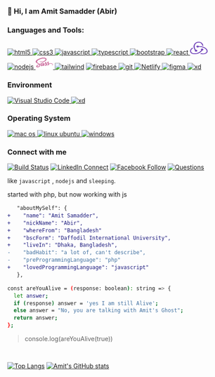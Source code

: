 ### 💎 Hi, I am Amit Samadder (Abir)

<!-- ##### I ❤️ to work with JavaScript, TypeScript, ReactJS, NextJS, ReduxJS, ContextAPI 
##### I ❤️ to use mac OS, Linux (ubuntu) OS, Windows OS 
##### I ❤️ the tools to development are WebStorm, vscode, postman, chrome -->

### Languages and Tools:
[<img src="https://upload.wikimedia.org/wikipedia/commons/8/82/Devicon-html5-plain.svg" alt="html5" width="40" height="30"/> ](https://www.w3.org/html) 
[<img src="https://upload.wikimedia.org/wikipedia/commons/7/70/Devicon-css3-plain.svg" alt="css3" width="40" height="30"/> ](https://www.w3schools.com/css) 
[<img src="https://upload.wikimedia.org/wikipedia/commons/9/99/Unofficial_JavaScript_logo_2.svg" alt="javascript" width="40" height="30"/> ](https://developer.mozilla.org/en-US/docs/Web/JavaScript) 
[<img src="https://upload.wikimedia.org/wikipedia/commons/4/4c/Typescript_logo_2020.svg" alt="typescript" width="40" height="30"/> ](https://www.typescriptlang.org/) 
[<img src="https://upload.wikimedia.org/wikipedia/commons/b/b2/Bootstrap_logo.svg" alt="bootstrap" width="40" height="30"/> ](https://getbootstrap.com/) 
[<img src="https://upload.wikimedia.org/wikipedia/commons/4/47/React.svg" alt="react" width="40" height="30"/> ](https://reactjs.org) 
[<img src="https://raw.githubusercontent.com/devicons/devicon/master/icons/redux/redux-original.svg" alt="redux" width="40" height="30"/> ](https://redux.js.org) 
[<img src="https://www.vectorlogo.zone/logos/nodejs/nodejs-icon.svg" alt="nodejs" width="40" height="30"/> ](https://nodejs.org) 
[<img src="https://raw.githubusercontent.com/devicons/devicon/master/icons/sass/sass-original.svg" alt="sass" width="40" height="30"/> ](https://sass-lang.com)
[<img src="https://www.vectorlogo.zone/logos/tailwindcss/tailwindcss-icon.svg" alt="tailwind" width="40" height="30"/>](https://tailwindcss.com) 
[<img src="https://www.vectorlogo.zone/logos/firebase/firebase-icon.svg" alt="firebase" width="40" height="30"/> ](https://firebase.google.com) 
[<img src="https://www.vectorlogo.zone/logos/git-scm/git-scm-icon.svg" alt="git" width="40" height="30"/> ](https://git-scm.com) 
[<img src="https://www.vectorlogo.zone/logos/netlify/netlify-icon.svg" alt="Netlify" width="40" height="30"/> ](https://www.netlify.com/) 
[<img src="https://www.vectorlogo.zone/logos/figma/figma-icon.svg" alt="figma" width="40" height="30"/> ](https://www.figma.com) 
[<img src="https://cdn.worldvectorlogo.com/logos/adobe-xd.svg" alt="xd" width="40" height="30"/> ](https://www.adobe.com/products/xd.html) 

### Environment
[<img src="https://upload.wikimedia.org/wikipedia/commons/2/2d/Visual_Studio_Code_1.18_icon.svg" alt="Visual Studio Code" width="40" height="30"/> ](https://code.visualstudio.com) 
[<img src="https://upload.wikimedia.org/wikipedia/commons/c/c0/WebStorm_Icon.svg" alt="xd" width="40" height="30"/> ](https://www.jetbrains.com/webstorm/) 

### Operating System
[<img src="http://incitrio.com/wp-content/uploads/2015/01/Apple_gray_logo.png" alt="mac os" width="30" height="30"/> ](https://www.apple.com/macos/monterey/) 
[<img src="https://cdn.worldvectorlogo.com/logos/ubuntu-icon.svg" alt="linux ubuntu" width="40" height="30"/> ](https://ubuntu.com/) 
[<img src="https://upload.wikimedia.org/wikipedia/commons/5/5f/Windows_logo_-_2012.svg" alt="windows" width="30" height="30"/> ](https://www.microsoft.com/en-us/windows) 


### Connect with me
[![Build Status](https://github.com/twbs/icons/workflows/Tests/badge.svg)](https://github.com/amiamitswe)
[![LinkedIn Connect](https://img.shields.io/badge/%20-Connect-black?color=14171A&labelColor=212121&logo=linkedin&logoColor=ffffff)](https://bd.linkedin.com/in/amiamitswe) 
[![Facebook Follow](https://img.shields.io/badge/%20-Follow-black?color=14171A&labelColor=1976d2&logo=facebook&logoColor=ffffff)](https://facebook.com/amit.s.abir) 
[![Questions](https://img.shields.io/badge/%20-Questions-black?color=14171A&labelColor=fff&logo=stackoverflow&logoColor=0c0d0e26)](https://stackoverflow.com/users/8791843/a-s-abir)


like `javascript` , `nodejs` and `sleeping`.

started with php, but now working with js

```diff
   "aboutMySelf": {
+    "name": "Amit Samadder",
+    "nickName": "Abir",
+    "whereFrom": "Bangladesh"
+    "bscForm": "Daffodil International University",
+    "liveIn": "Dhaka, Bangladesh",
-    "badHabit": "a lot of, can't describe",
-    "preProgrammingLanguage": "php"
+    "lovedProgrammingLanguage": "javascript"
   },
```

```bash
const areYouAlive = (response: boolean): string => {
  let answer;
  if (response) answer = 'yes I am still Alive';
  else answer = "No, you are talking with Amit's Ghost";
  return answer;
};
```

> console.log(areYouAlive(true))
<br/>

[![Top Langs](https://github-readme-stats.vercel.app/api/top-langs/?username=amiamitswe&layout=compact)](https://github.com/amiamitswe) [![Amit's GitHub stats](https://github-readme-stats.vercel.app/api?username=amiamitswe&count_private=true&show_icons=true)](https://github.com/amiamitswe)
